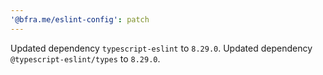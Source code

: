 ```yaml
---
'@bfra.me/eslint-config': patch
---
```


Updated dependency `typescript-eslint` to `8.29.0`.
Updated dependency `@typescript-eslint/types` to `8.29.0`.
